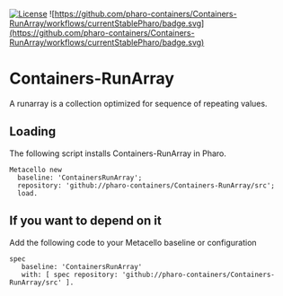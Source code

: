[![License](https://img.shields.io/badge/license-MIT-blue.svg)](https://img.shields.io/badge/license-MIT-blue.svg)
![https://github.com/pharo-containers/Containers-RunArray/workflows/currentStablePharo/badge.svg](https://github.com/pharo-containers/Containers-RunArray/workflows/currentStablePharo/badge.svg)

# Containers-RunArray
A runarray is a collection optimized for sequence of repeating values. 

## Loading 
The following script installs Containers-RunArray in Pharo.

```smalltalk
Metacello new
  baseline: 'ContainersRunArray';
  repository: 'github://pharo-containers/Containers-RunArray/src';
  load.
```

## If you want to depend on it 

Add the following code to your Metacello baseline or configuration 

```smalltalk
spec 
   baseline: 'ContainersRunArray' 
   with: [ spec repository: 'github://pharo-containers/Containers-RunArray/src' ].
```
